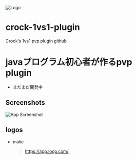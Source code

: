 
![Logo](https://cdn.discordapp.com/attachments/1088416370661806111/1111369963098357840/logo.png)


# crock-1vs1-plugin

Crock's 1vs1 pvp plugin github


# javaプログラム初心者が作るpvp plugin

- まだまだ開発中
## Screenshots

![App Screenshot](https://cdn.discordapp.com/attachments/1088416370661806111/1111359762962067466/2023-05-26_03.19.23.png)


## logos

- make
   > https://app.logo.com/


